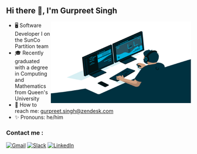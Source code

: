 
## Hi there 👋, I'm Gurpreet Singh <br/>

<a target="_blank">
  <img align="right" height="222" width="382" alt="GIF" src="https://github.com/preet-zd/preet-zd/blob/main/code.gif">
</a>



- 🖥️ Software Developer I on the SunCo Partition team
- 🎓 Recently graduated with a degree in Computing and Mathematics from Queen's University
- 💬 How to reach me: gurpreet.singh@zendesk.com
- ✨ Pronouns: he/him

### Contact me : 
[![Gmail](https://img.shields.io/badge/Gmail-D14836?logo=gmail&logoColor=white)](mailto:gurpreet.singh@zendesk.com)
[![Slack](https://img.shields.io/badge/Slack-4A154B?logo=slack&logoColor=fff)](https://zendesk.enterprise.slack.com/team/U08RVB7GH29)
[![LinkedIn](https://custom-icon-badges.demolab.com/badge/LinkedIn-0A66C2?logo=linkedin-white&logoColor=fff)](https://www.linkedin.com/in/gurpreetsingh97/)



